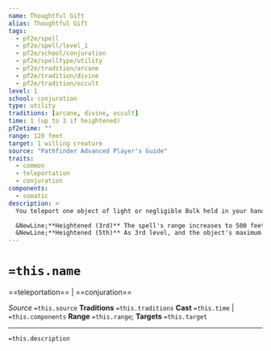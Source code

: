 ```yaml
---
name: Thoughtful Gift
alias: Thoughtful Gift
tags:
  - pf2e/spell
  - pf2e/spell/level_1
  - pf2e/school/conjuration
  - pf2e/spelltype/utility
  - pf2e/tradition/arcane
  - pf2e/tradition/divine
  - pf2e/tradition/occult
level: 1
school: conjuration
type: utility
traditions: [arcane, divine, occult]
time: 1 (up to 3 if heightened)
pf2etime: ""
range: 120 feet
target: 1 willing creature
source: "Pathfinder Advanced Player's Guide"
traits:
  - common
  - teleportation
  - conjuration
components:
  - somatic
description: >
  You teleport one object of light or negligible Bulk held in your hand to the target. The object appears instantly in the target's hand, if they have a free hand, or at their feet if they don't. The target knows what object you are attempting to send them. If the target is [[Unconscious]] or refuses to accept your gift, or if the spell would teleport a creature (even if the creature is inside an extradimensional container), the spell fails.

  &NewLine;**Heightened (3rd)** The spell's range increases to 500 feet.
  &NewLine;**Heightened (5th)** As 3rd level, and the object's maximum Bulk increases to 1. You can Cast the Spell with 3 actions instead of 1; doing so increases the range to 1 mile and you don't need line of sight to the target, but you must be extremely familiar with the target.
---
```

# `=this.name`
==teleportation== | ==conjuration==

*Source* `=this.source`
**Traditions** `=this.traditions`
**Cast** `=this.time` | `=this.components`
**Range** `=this.range`; **Targets** `=this.target`

***
`=this.description`